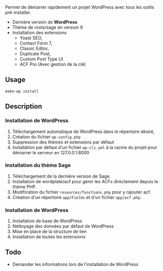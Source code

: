 Permet de démarrer rapidement un projet WordPress avec tous les outils pré-installer.

- Dernière version de **WordPress**
- Thème de roots/sage en version 9
- Installation des extensions 
    - Yoast SEO, 
    - Contact Form 7, 
    - Classic Editor, 
    - Duplicate Post, 
    - Custom Post Type UI 
    - ACF Pro (Avec gestion de la clé)


## Usage

```
make-wp install
```

## Description

### Installation de WordPress

1) Téléchargement automatique de WordPress dans le répertoire désiré,
2) Création du fichier `wp-config.php`
3) Suppression des thèmes et extensions par défaut
4) Installation par défaut d'un fichier `wp-cli.yml` à la racine du projet pour démarrer le serveur en 127.0.0.1:8000

### Installation du thème Sage

1. Téléchargement de la dernière version de Sage.
2. Installation de wordplate/acf pour gérer les ACFs directement depuis le thème PHP.
3. Modification du fichier `resources/functions.php` pour y rajouter acf.
4. Création d'un répertoire `app/Fields` et d'un fichier `app/acf.php`.

### Installation de WordPress

1. Installation de base de WordPress
2. Nettoyage des données par défaut de WordPress
3. Mise en place de la structure de lien
4. Installation de toutes les extensions


## Todo

- Demander les informations lors de l'installation de WordPress